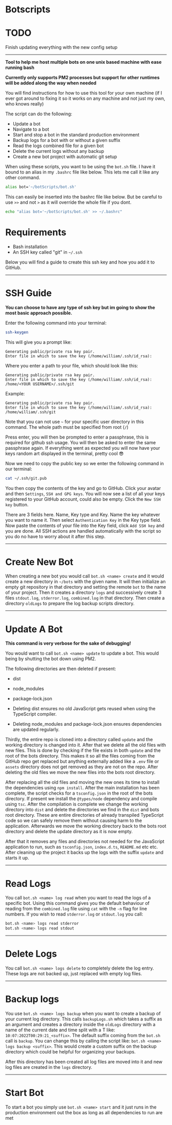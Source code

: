 # Botscripts

# TODO

Finish updating everything with the new config setup

---

**Tool to help me host multiple bots on one unix based machine with ease running bash**

**Currently only supports PM2 processes but support for other runtimes will be added along the way when needed**

You will find instructions for how to use this tool for your own machine (if I ever got around to fixing it so it works on any machine and not just 
my own, who knows really)

The script can do the following:
  - Update a bot
  - Navigate to a bot
  - Start and stop a bot in the standard production environment
  - Backup logs for a bot with or without a given suffix
  - Read the logs combined file for a given bot
  - Delete the current logs without any backup
  - Create a new bot project with automatic git setup

When using these scripts, you want to be using the `bot.sh` file. I have it bound to an alias in my `.bashrc` file like below. This lets me call it
like any other command.


```bash
alias bot='~/botScripts/bot.sh'
```

This can easily be inserted into the bashrc file like below. But be careful to use `>>` and not `>` as it will override the whole file if you dont.

```bash
echo "alias bot='~/botScripts/bot.sh' >> ~/.bashrc"
```

# Requirements

  - Bash installation
  - An SSH key called "git" in `~/.ssh`

Below you will find a guide to create this ssh key and how you add it to GitHub.

---

# SSH Guide

**You can choose to have any type of ssh key but im going to show the most basic approach possible.**

Enter the following command into your terminal:

```bash
ssh-keygen
```

This will give you a prompt like:

```
Generating public/private rsa key pair.
Enter file in which to save the key (/home/william/.ssh/id_rsa): 
```

Where you enter a path to your file, which should look like this:

```
Generating public/private rsa key pair.
Enter file in which to save the key (/home/william/.ssh/id_rsa): /home/<YOUR USERNAME>/.ssh/git
```

Example:

```
Generating public/private rsa key pair.
Enter file in which to save the key (/home/william/.ssh/id_rsa): /home/william/.ssh/git
```

Note that you can not use `~` for your specific user directory in this command. The whole path must be specified from root (`/`)

Press enter, you will then be prompted to enter a passphrase, this is required for github ssh usage. You will then be asked to enter
the same passphrase again. If everything went as expected you will now have your keys random art displayed in the terminal, pretty cool 😎

Now we need to copy the public key so we enter the following command in our terminal:

```bash
cat ~/.ssh/git.pub
```

You then copy the contents of the key and go to GitHub. Click your avatar and then `Settings`, `SSH and GPG keys`. You will now see a list of all your
keys registered to your GitHub account, could also be empty. Click the `New SSH key` button.

There are 3 fields here. Name, Key type and Key. Name the key whatever you want to name it. Then select `Authentication Key` in the Key type field.
Now paste the contents of your file into the Key field, click `Add SSH key` and you are done. All SSH actions are handled automatically with the script
so you do no have to worry about it after this step.

---

# Create New Bot

When creating a new bot you would call `bot.sh <name> create` and it would create a new directory in `~/bots` with the given name.
It will then initialize an empty git repository in that directory and setting the remote `bot` to the name of your project.
Then it creates a directory `logs` and successively create 3 files `stdout.log`, `stderror.log`, `combined.log` in that directory. 
Then create a directory `oldLogs` to prepare the log backup scripts directory.

---

# Update A Bot

**This command is very verbose for the sake of debugging!**

You would want to call `bot.sh <name> update` to update a bot. This would being by shutting the bot down using PM2.

The following directories are then deleted if present:
  - dist
  - node_modules
  - package-lock.json

- Deleting dist ensures no old JavaScript gets reused when using the TypeScript compiler.
- Deleting node_modules and package-lock.json ensures dependencies are updated regularly.

Thirdly, the entire repo is cloned into a directory called `update` and the working directory is changed into it. After that we delete all the old 
files with new files. This is done by checking if the file exists in both `update` and the root of the bots directory. This makes it so all the files
coming from the GitHub repo get replaced but anything externally added like a `.env` file or `assets` directory does not get removed as they are not
on the repo. After deleting the old files we move the new files into the bots root directory.

After replacing all the old files and moving the new ones its time to install the dependencies using `npm install`. After the main installation 
has been complete, the script checks for a `tsconfig.json` in the root of the bots directory. If present we install the `@types/node` dependency and 
compile using `tsc`. After the compilation is complete we change the working directory into `dist` and delete the directories we find in the `dist` 
and bots root directory. These are entire directories of already transpiled TypeScript code so we can safely remove them without causing harm to the 
application. Afterwards we move the working directory back to the bots root directory and delete the update directory as it is now empty.

After that it removes any files and directories not needed for the JavaScript application to run, such as `tsconfig.json`, `index.d.ts`, `README.md`
etc etc. After cleaning up the project it backs up the logs with the suffix `update` and starts it up.

---

# Read Logs

You call `bot.sh <name> log read` when you want to read the logs of a specific bot. Using this command gives you the default behaviour of reading
from the `combined.log` file using `cat` with the `-n` flag for line numbers. If you wish to read `stderror.log` or `stdout.log` you call:

```bash
bot.sh <name> logs read stderror
bot.sh <name> logs read stdout
```

---

# Delete Logs

You call `bot.sh <name> logs delete` to completely delete the log entry. These logs are not backed up, just replaced with empty log files.

---

# Backup logs

You use `bot.sh <name> logs backup` when you want to create a backup of your current log directory. This calls `backupLogs.sh` which takes a suffix as 
an argument and creates a directory inside the `oldLogs` directory with a name of the current date and time split with a T like: 
`10:07:2022T00:29:21_<suffix>`. The default suffix coming from the `bot.sh` call is `backup`. You can change this by calling the script like:
`bot.sh <name> logs backup <suffix>`. This would create a custom suffix on the backup directory which could be helpful for organizing your backups.

After this directory has been created all log files are moved into it and new log files are created in the `logs` directory.

---

# Start Bot

To start a bot you simply use `bot.sh <name> start` and it just runs in the production environment out the box as long as all dependencies to run 
are met
